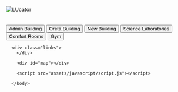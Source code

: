 <html lang="en">
  <head>
    <meta charset="UTF-8">
    <meta name="viewport" content="width=device-width, initial-scale=1.0">
    <title>Lucator</title>
    <link rel="stylesheet" href="https://unpkg.com/leaflet@1.9.4/dist/leaflet.css">
    <script src="https://unpkg.com/leaflet@1.9.4/dist/leaflet.js"></script>
    <script src="https://cdn.maptiler.com/maptiler-sdk-js/v1.1.1/maptiler-sdk.umd.js"></script>
    <link href="https://cdn.maptiler.com/maptiler-sdk-js/v1.1.1/maptiler-sdk.css" rel="stylesheet">
    <script src="https://cdn.maptiler.com/leaflet-maptilersdk/v1.0.0/leaflet-maptilersdk.js"></script>  
    <link rel="stylesheet" href="assets/css/styles.css">
   

  </head>
    <body>
    <div class="heading">
      <br>
        <section class="logo">
          <img id="LUcator" src="src/LUcator.png" alt="LUcator">
        </section>
          <br>
          <section class="Buttons">
            <br>
            <button id="ad">Admin Building</button>
            <button id="ob">Oreta Building</button>
            <button id="nb">New Building</button>
            <button id="sl">Science Laboratories</button>
            <button id="cr">Comfort Rooms</button>
            <button id="gy">Gym</button>
          </section>
    </div>
        
      <div class="links">
        </div>
    
        <div id="map"></div>
    
        <script src="assets/javascript/script.js"></script>
    
      </body>
</html>
